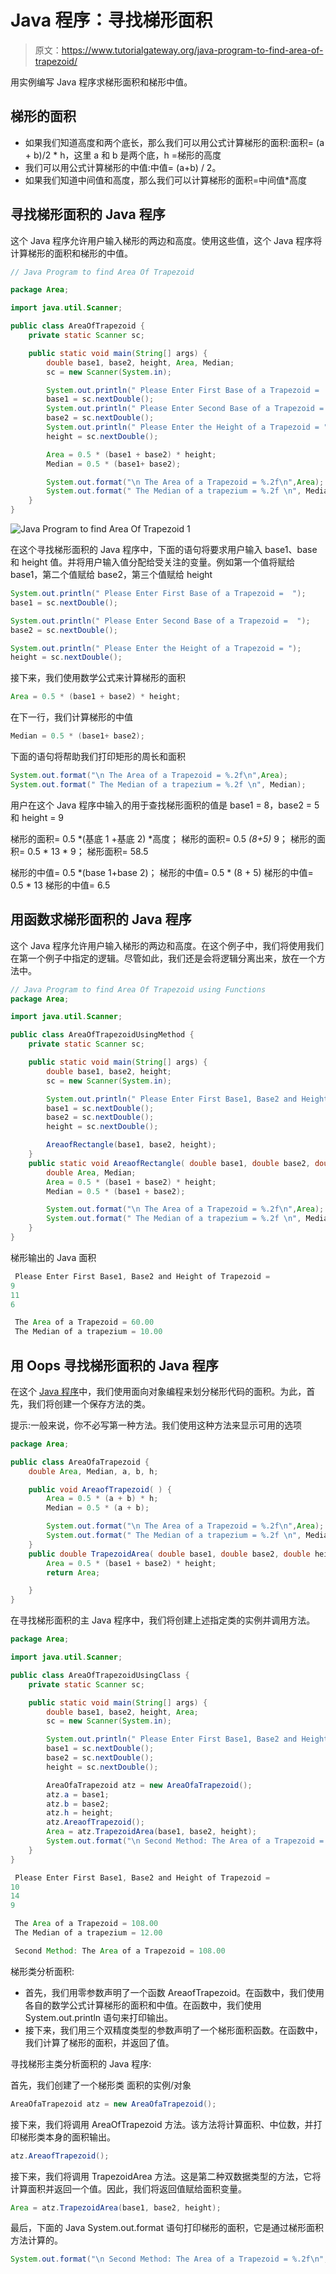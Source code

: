 # Java 程序：寻找梯形面积

> 原文：<https://www.tutorialgateway.org/java-program-to-find-area-of-trapezoid/>

用实例编写 Java 程序求梯形面积和梯形中值。

## 梯形的面积

*   如果我们知道高度和两个底长，那么我们可以用公式计算梯形的面积:面积= (a + b)/2 * h，这里 a 和 b 是两个底，h =梯形的高度
*   我们可以用公式计算梯形的中值:中值= (a+b) / 2。
*   如果我们知道中间值和高度，那么我们可以计算梯形的面积=中间值*高度

## 寻找梯形面积的 Java 程序

这个 Java 程序允许用户输入梯形的两边和高度。使用这些值，这个 Java 程序将计算梯形的面积和梯形的中值。

```java
// Java Program to find Area Of Trapezoid

package Area;

import java.util.Scanner;

public class AreaOfTrapezoid {
	private static Scanner sc;

	public static void main(String[] args) {
		double base1, base2, height, Area, Median; 
		sc = new Scanner(System.in);

		System.out.println(" Please Enter First Base of a Trapezoid =  ");
		base1 = sc.nextDouble();
		System.out.println(" Please Enter Second Base of a Trapezoid =  ");
		base2 = sc.nextDouble();
		System.out.println(" Please Enter the Height of a Trapezoid = ");
		height = sc.nextDouble();

		Area = 0.5 * (base1 + base2) * height;
		Median = 0.5 * (base1+ base2);

		System.out.format("\n The Area of a Trapezoid = %.2f\n",Area);
		System.out.format(" The Median of a trapezium = %.2f \n", Median);
	}
}
```

![Java Program to find Area Of Trapezoid 1](img/c6289b86e25f33812111fd395fb65043.png)

在这个寻找梯形面积的 Java 程序中，下面的语句将要求用户输入 base1、base 和 height 值。并将用户输入值分配给受关注的变量。例如第一个值将赋给 base1，第二个值赋给 base2，第三个值赋给 height

```java
System.out.println(" Please Enter First Base of a Trapezoid =  ");
base1 = sc.nextDouble();

System.out.println(" Please Enter Second Base of a Trapezoid =  ");
base2 = sc.nextDouble();

System.out.println(" Please Enter the Height of a Trapezoid = ");
height = sc.nextDouble();
```

接下来，我们使用数学公式来计算梯形的面积

```java
Area = 0.5 * (base1 + base2) * height;
```

在下一行，我们计算梯形的中值

```java
Median = 0.5 * (base1+ base2);
```

下面的语句将帮助我们打印矩形的周长和面积

```java
System.out.format("\n The Area of a Trapezoid = %.2f\n",Area);
System.out.format(" The Median of a trapezium = %.2f \n", Median);
```

用户在这个 Java 程序中输入的用于查找梯形面积的值是 base1 = 8，base2 = 5 和 height = 9

梯形的面积= 0.5 *(基底 1 +基底 2) *高度；
梯形的面积= 0.5 *(8+5)* 9；
梯形的面积= 0.5 * 13 * 9；
梯形面积= 58.5

梯形的中值= 0.5 *(base 1+base 2)；
梯形的中值= 0.5 * (8 + 5)
梯形的中值= 0.5 * 13
梯形的中值= 6.5

## 用函数求梯形面积的 Java 程序

这个 Java 程序允许用户输入梯形的两边和高度。在这个例子中，我们将使用我们在第一个例子中指定的逻辑。尽管如此，我们还是会将逻辑分离出来，放在一个方法中。

```java
// Java Program to find Area Of Trapezoid using Functions
package Area;

import java.util.Scanner;

public class AreaOfTrapezoidUsingMethod {
	private static Scanner sc;

	public static void main(String[] args) {
		double base1, base2, height;
		sc = new Scanner(System.in);

		System.out.println(" Please Enter First Base1, Base2 and Height of Trapezoid =  ");
		base1 = sc.nextDouble();
		base2 = sc.nextDouble();
		height = sc.nextDouble();

		AreaofRectangle(base1, base2, height);
	}
	public static void AreaofRectangle( double base1, double base2, double height ) {
		double Area, Median; 
		Area = 0.5 * (base1 + base2) * height;
		Median = 0.5 * (base1 + base2);

		System.out.format("\n The Area of a Trapezoid = %.2f\n",Area);
		System.out.format(" The Median of a trapezium = %.2f \n", Median);
	}
}

```

梯形输出的 Java 面积

```java
 Please Enter First Base1, Base2 and Height of Trapezoid =  
9
11
6

 The Area of a Trapezoid = 60.00
 The Median of a trapezium = 10.00 
```

## 用 Oops 寻找梯形面积的 Java 程序

在这个 [Java 程序](https://www.tutorialgateway.org/learn-java-programs/)中，我们使用面向对象编程来划分梯形代码的面积。为此，首先，我们将创建一个保存方法的类。

提示:一般来说，你不必写第一种方法。我们使用这种方法来显示可用的选项

```java
package Area;

public class AreaOfaTrapezoid {
	double Area, Median, a, b, h; 

	public void AreaofTrapezoid( ) {
		Area = 0.5 * (a + b) * h;
		Median = 0.5 * (a + b);

		System.out.format("\n The Area of a Trapezoid = %.2f\n",Area);
		System.out.format(" The Median of a trapezium = %.2f \n", Median);
	}
	public double TrapezoidArea( double base1, double base2, double height ) {
		Area = 0.5 * (base1 + base2) * height;
		return Area;

	}
}
```

在寻找梯形面积的主 Java 程序中，我们将创建上述指定类的实例并调用方法。

```java
package Area;

import java.util.Scanner;

public class AreaOfTrapezoidUsingClass {
	private static Scanner sc;

	public static void main(String[] args) {
		double base1, base2, height, Area;
		sc = new Scanner(System.in);

		System.out.println(" Please Enter First Base1, Base2 and Height of Trapezoid =  ");
		base1 = sc.nextDouble();
		base2 = sc.nextDouble();
		height = sc.nextDouble();

		AreaOfaTrapezoid atz = new AreaOfaTrapezoid();
		atz.a = base1;
		atz.b = base2;
		atz.h = height;
		atz.AreaofTrapezoid();
		Area = atz.TrapezoidArea(base1, base2, height);
		System.out.format("\n Second Method: The Area of a Trapezoid = %.2f\n", Area);
	}
}
```

```java
 Please Enter First Base1, Base2 and Height of Trapezoid =  
10
14
9

 The Area of a Trapezoid = 108.00
 The Median of a trapezium = 12.00 

 Second Method: The Area of a Trapezoid = 108.00
```

梯形类分析面积:

*   首先，我们用零参数声明了一个函数 AreaofTrapezoid。在函数中，我们使用各自的数学公式计算梯形的面积和中值。在函数中，我们使用 System.out.println 语句来打印输出。
*   接下来，我们用三个双精度类型的参数声明了一个梯形面积函数。在函数中，我们计算了梯形的面积，并返回了值。

寻找梯形主类分析面积的 Java 程序:

首先，我们创建了一个梯形类 面积的实例/对象

```java
AreaOfaTrapezoid atz = new AreaOfaTrapezoid();
```

接下来，我们将调用 AreaOfTrapezoid 方法。该方法将计算面积、中位数，并打印梯形类本身的面积输出。

```java
atz.AreaofTrapezoid();
```

接下来，我们将调用 TrapezoidArea 方法。这是第二种双数据类型的方法，它将计算面积并返回一个值。因此，我们将返回值赋给面积变量。

```java
Area = atz.TrapezoidArea(base1, base2, height);
```

最后，下面的 Java System.out.format 语句打印梯形的面积，它是通过梯形面积方法计算的。

```java
System.out.format("\n Second Method: The Area of a Trapezoid = %.2f\n", Area);
```